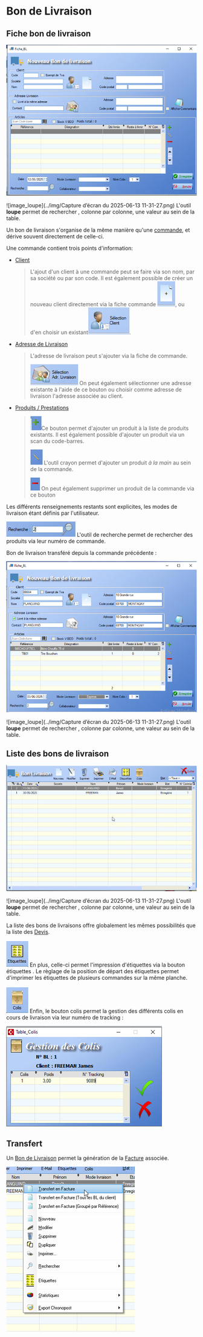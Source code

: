 # Bon de Livraison



## Fiche bon de livraison

![image-20250612160032421](../img/image-20250612160032421.png)



![image_loupe](../img/Capture d’écran du 2025-06-13 11-31-27.png)  L'outil **loupe** permet de rechercher , colonne par colonne, une valeur au sein de la table.



Un bon de livraison s'organise de la même manière qu'une [commande](#commande.md), et dérive souvent directement de celle-ci.

Une commande contient trois points d'information:

- [Client](../client/listeClients.md)

  > L'ajout d'un client à une commande peut se faire via son nom, par sa société ou par son code. Il est également possible de créer un nouveau client directement via la fiche commande ![image-20250604144711878](../img/image-20250604144711878.png), ou d'en choisir un existant![image-20250604144652728](../img/image-20250604144652728.png).

- [Adresse de Livraison](../clients.md#adresse-de-livraison)

  > L'adresse de livraison peut s'ajouter via la fiche de commande. 
  >
  > ![image-20250604145826593](../img/image-20250604145826593.png) On peut également sélectionner une adresse existante à l'aide de ce bouton ou choisir comme adresse de livraison l'adresse associée au client.

- [Produits / Prestations]()
  
  >
  >  ![image-20250604144949399](../img/image-20250604144949399.png)Ce bouton permet d'ajouter un produit à la liste de produits existants. Il est également possible d'ajouter un produit via un scan du code-barres.
  >
  >  ![image-20250603112458622](../img/image-20250603112458622.png)  L'outil crayon permet d'ajouter un produit _à la main_ au sein de la commande.
  >
  >  ![image-20250604145042284](../img/image-20250604145042284.png) On peut également supprimer un produit de la commande via ce bouton 

Les différents renseignements restants sont explicites, les modes de livraison étant définis par l'utilisateur. 

![image-20250603115017227](../img/image-20250603115017227.png)  L'outil de recherche permet de rechercher des produits via leur numéro de commande.



Bon de livraison transféré depuis la commande précédente :

![image-20250603115151164](../img/image-20250603115151164.png)



![image_loupe](../img/Capture d’écran du 2025-06-13 11-31-27.png)  L'outil **loupe** permet de rechercher , colonne par colonne, une valeur au sein de la table.





## Liste des bons de livraison

![image-20250612155813841](../img/image-20250612155813841.png)



![image_loupe](../img/Capture d’écran du 2025-06-13 11-31-27.png)  L'outil **loupe** permet de rechercher , colonne par colonne, une valeur au sein de la table.



La liste des bons de livraisons offre globalement les mêmes possibilités que la liste des [Devis](devis.md). 

![image-20250611103430078](../img/image-20250611103430078.png) En plus, celle-ci permet l'impression d'étiquettes via la bouton étiquettes . Le règlage de la position de départ des étiquettes permet d'imprimer les étiquettes de plusieurs commandes sur la même planche.  

![image-20250611103649273](../img/image-20250611103649273.png) Enfin, le bouton colis  permet la gestion des différents colis en cours de livraison via leur numéro de tracking : 

![image-20250611103751444](../img/image-20250611103751444.png)





## Transfert

Un [Bon de Livraison](bdl.md) permet la génération de la [Facture](facture.md) associée.

![image-20250612161818441](../img/image-20250612161818441.png) 